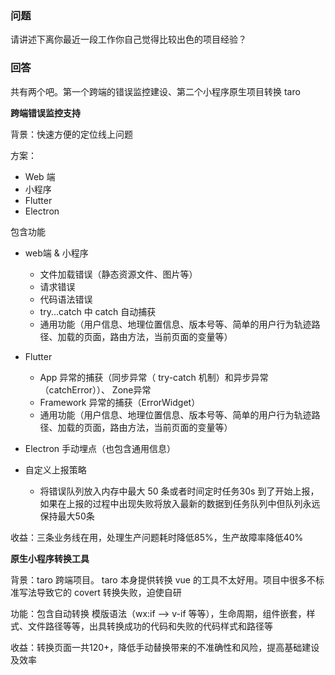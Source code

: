 
### 问题

请讲述下离你最近一段工作你自己觉得比较出色的项目经验？

### 回答

共有两个吧。第一个跨端的错误监控建设、第二个小程序原生项目转换 taro  

**跨端错误监控支持**

背景：快速方便的定位线上问题

方案：

- Web 端   
- 小程序
- Flutter
- Electron

包含功能
- web端 & 小程序
  - 文件加载错误（静态资源文件、图片等）
  - 请求错误
  - 代码语法错误
  - try...catch 中 catch 自动捕获
  - 通用功能（用户信息、地理位置信息、版本号等、简单的用户行为轨迹路径、加载的页面，路由方法，当前页面的变量等）

- Flutter
  - App 异常的捕获（同步异常（ try-catch 机制）和异步异常（catchError））、 Zone异常
  - Framework 异常的捕获（ErrorWidget）
  - 通用功能（用户信息、地理位置信息、版本号等、简单的用户行为轨迹路径、加载的页面，路由方法，当前页面的变量等）

- Electron 手动埋点（也包含通用信息）

- 自定义上报策略
  - 将错误队列放入内存中最大 50 条或者时间定时任务30s 到了开始上报，如果在上报的过程中出现失败将放入最新的数据到任务队列中但队列永远保持最大50条  
  
  
收益：三条业务线在用，处理生产问题耗时降低85%，生产故障率降低40% 


**原生小程序转换工具**

背景：taro 跨端项目。 taro 本身提供转换 vue 的工具不太好用。项目中很多不标准写法导致它的 covert 转换失败，迫使自研  

功能：包含自动转换 模版语法（wx:if --> v-if 等等），生命周期，组件嵌套，样式、文件路径等等，出具转换成功的代码和失败的代码样式和路径等

收益：转换页面一共120+，降低手动替换带来的不准确性和风险，提高基础建设及效率


